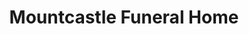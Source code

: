 ---
title: "Mountcastle Funeral Home"
url: /woodbride/mountcastle-funeral-home/
shop: Bestattungen
---